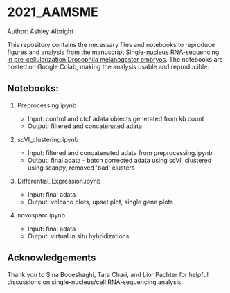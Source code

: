 # 2021_AAMSME

Author: Ashley Albright

This repository contains the necessary files and notebooks to reproduce figures and analysis from the manuscript [Single-nucleus RNA-sequencing in pre-cellularization Drosophila melanogaster embryos](https://journals.plos.org/plosone/article?id=10.1371/journal.pone.0270471). The notebooks are hosted on Google Colab, making the analysis usable and reproducible. 

## Notebooks: 

1. Preprocessing.ipynb

    - Input: control and ctcf adata objects generated from kb count
    - Output: filtered and concatenated adata 

2. scVI_clustering.ipynb

    - Input: filtered and concatenated adata from preprocessing.ipynb
    - Output: final adata - batch corrected adata using scVI, clustered using scanpy, removed 'bad' clusters

3. Differential_Expression.ipynb

    - Input: final adata
    - Output: volcano plots, upset plot, single gene plots

4. novosparc.ipynb

    - Input: final adata
    - Output: virtual in situ hybridizations

## Acknowledgements

Thank you to Sina Booeshaghi, Tara Chari, and Lior Pachter for helpful discussions on single-nucleus/cell RNA-sequencing analysis. 
